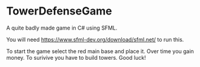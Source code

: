 # TowerDefenseGame
A quite badly made game in C# using SFML.

You will need https://www.sfml-dev.org/download/sfml.net/ to run this.

To start the game select the red main base and place it. Over time you gain money. To surivive you have to build towers. Good luck!
